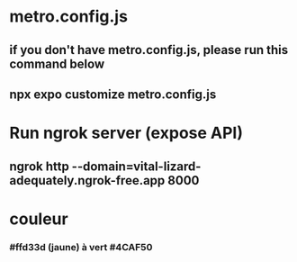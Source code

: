 # metro.config.js
## if you don't have metro.config.js, please run this command below
## npx expo customize metro.config.js  


# Run ngrok server (expose API)

## ngrok http --domain=vital-lizard-adequately.ngrok-free.app 8000


# couleur
### #ffd33d (jaune) à vert #4CAF50
